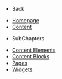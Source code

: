- Back

* [Homepage](/)
* [Content](/UserGuide/Content/Index.md)

- SubChapters


* [Content Elements](/UserGuide/Content/Content_Elements/Index.md)
* [Content Blocks](/UserGuide/Content/Content_Elements/Content_Blocks/Index.md)
* [Pages](/UserGuide/Content/Content_Elements/Pages/Index.md)
* [Widgets](/UserGuide/Content/Content_Elements/Widgets/Index.md)